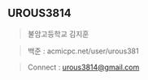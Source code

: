 UROUS3814
------------------
  >불암고등학교 김지훈
  
  >백준    : acmicpc.net/user/urous381

  >Connect : urous3814@gmail.com
